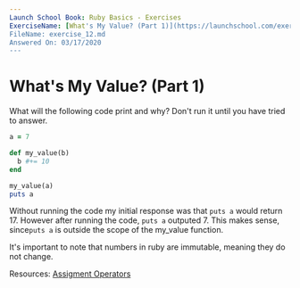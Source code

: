 ```yaml
---
Launch School Book: Ruby Basics - Exercises
ExerciseName: [What's My Value? (Part 1)](https://launchschool.com/exercises/10b4a68a)
FileName: exercise_12.md
Answered On: 03/17/2020
---
```


# What's My Value? (Part 1)

What will the following code print and why? Don't run it until you have tried to answer.

```ruby
a = 7

def my_value(b)
  b #+= 10
end

my_value(a)
puts a
```
Without running the code my initial response was that `puts a` would return 17. 
However after running the code, `puts a` outputed 7.  This makes sense, 
since`puts a` is outside the scope of the my_value function. 

It's important to note that numbers in ruby are immutable, meaning they do not change. 

Resources: 
[Assigment Operators](https://www.tutorialspoint.com/ruby/ruby_operators.htm)